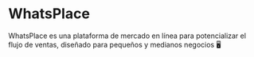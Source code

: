 # WhatsPlace
WhatsPlace es una plataforma de mercado en línea para potencializar el flujo de ventas, diseñado para pequeños y medianos negocios 🖥️
